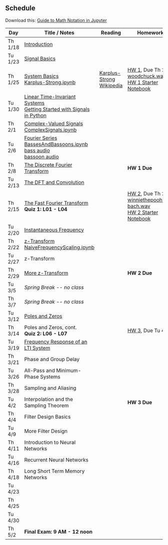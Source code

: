 ## Schedule

Download this: [Guide to Math Notation in Jupyter](examples/MathNotationGuide.ipynb)


| Day     | Title / Notes                                                      | Reading               | Homework                                   |
|---------|--------------------------------------------------------------------|-----------------------|--------------------------------------------|
| Th 1/18 | [Introduction](lectures/L00-Introduction.pdf)                      |                       |                                            |
| Tu 1/23 | [Signal Basics](lectures/L01-SignalBasics.pdf)                     |                       |                                            |
| Th 1/25 | [System Basics](lectures/L02-SystemBasics.pdf)<br>[Karplus-Strong.ipynb](examples/Karplus-Strong.ipynb) | [Karplus-Strong Wikipedia](https://en.wikipedia.org/wiki/Karplus%E2%80%93Strong_string_synthesis)   | [HW 1](homeworks/hw1.pdf), Due Th 2/8<br>[woodchuck.wav](homeworks/woodchuck.wav)<br>[HW 1 Starter Notebook](homeworks/HW1-Starter.ipynb) |
| Tu 1/30 | [Linear Time-Invariant Systems](lectures/L03-LTISystems.pdf)<br>[Getting Started with Signals in Python](examples/SignalsInPython.ipynb) |                       |                                            |
| Th 2/1  | [Complex-Valued Signals](lectures/L04-ComplexSignals.pdf)<br>[ComplexSignals.ipynb](examples/ComplexSignals.ipynb) |                       |                                            |
| Tu 2/6  | [Fourier Series](lectures/L05-FourierSeries.pdf)<br>[BassesAndBassoons.ipynb](examples/BassesAndBassoons.ipynb)<br>[bass audio](examples/double-bass_A1_1_forte_arco-normal.wav)<br>[bassoon audio](examples/bassoon_A2_1_forte_normal.wav) |  |  |
| Th 2/8  | [The Discrete Fourier Transform](lectures/L06-DiscreteFourierTransform.pdf)  |             | **HW 1 Due**                               |
| Tu 2/13 | [The DFT and Convolution](lectures/L07-DFTConvolution.pdf)         |                       |                                            |
| Th 2/15 | [The Fast Fourier Transform](lectures/L08-FFT_STFT.pdf)<br>**Quiz 1: L01 - L04** |         | [HW 2](homeworks/hw2.pdf), Due Th 2/29<br>[winniethepooh.wav](homeworks/winniethepooh.wav)<br>[bach.wav](homeworks/bach.wav)<br>[HW 2 Starter Notebook](homeworks/HW2-Starter.ipynb) |
| Tu 2/20 | [Instantaneous Frequency](lectures/L09-InstantaneousFrequency.pdf) |                       |                                            |
| Th 2/22 | [z-Transform](lectures/L10-zTransform.pdf)<br>[NaiveFrequencyScaling.ipynb](examples/NaiveFrequencyScaling.ipynb)  |                       |                                            |
| Tu 2/27 | z-Transform                                                        |                       |                                            |
| Th 2/29 | [More z-Transform](lectures/L11-zTransform2.pdf)                   |                       | **HW 2 Due**                               |
| Tu 3/5  | *Spring Break -- no class* | | |
| Th 3/7  | *Spring Break -- no class* | | |
| Tu 3/12 | [Poles and Zeros](lectures/L12-PolesAndZeros.pdf)                  |                       |                                            |
| Th 3/14 | Poles and Zeros, cont.<br>**Quiz 2: L06 - L07**                    |                       | [HW 3](homeworks/hw3.pdf), Due Tu 4/2      |
| Tu 3/19 | [Frequency Response of an LTI System](lectures/L13-FrequencyResponse.pdf) |                |                                            |
| Th 3/21 | Phase and Group Delay                                              |                       |                                            |
| Tu 3/26 | All-Pass and Minimum-Phase Systems                                 |                       |                                            |
| Th 3/28 | Sampling and Aliasing                                              |                       |                                            |
| Tu 4/2  | Interpolation and the Sampling Theorem                             |                       | **HW 3 Due**                               |
| Th 4/4  | Filter Design Basics                                               |                       |                                            |
| Tu 4/9  | More Filter Design                                                 |                       |                                            |
| Th 4/11 | Introduction to Neural Networks                                    |                       |                                            |
| Tu 4/16 | Recurrent Neural Networks                                          |                       |                                            |
| Th 4/18 | Long Short Term Memory Networks                                    |                       |                                            |
| Tu 4/23 |                                                                    |                       |                                            |
| Th 4/25 |                                                                    |                       |                                            |
| Tu 4/30 |                                                                    |                       |                                            |
| Th 5/2  | **Final Exam: 9 AM - 12 noon**                                     |                       |                                            |
